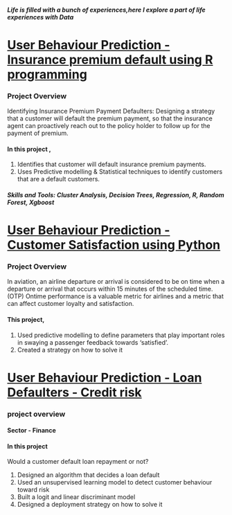 ##### Life is filled with a bunch of experiences,here I explore a part of life experiences with Data


# [User Behaviour Prediction - Insurance premium default using R programming](https://github.com/DeborahOsilade/User-Behaviour-Prediction---Insurance-premium-default---R-programming)
### Project Overview
Identifying Insurance Premium Payment Defaulters: Designing a strategy that a customer will default the premium payment, so that the insurance agent can proactively reach out to the policy holder to follow up for the payment of premium.
#### In this project ,
1. Identifies that customer will default insurance premium payments.
2. Uses Predictive modelling & Statistical techniques to identify customers that are a default customers.

##### Skills and Tools: Cluster Analysis, Decision Trees, Regression, R, Random Forest, Xgboost


# [User Behaviour Prediction - Customer Satisfaction using Python](https://github.com/DeborahOsilade/User-Behaviour-Prediction---Customer-Satisfaction-using-Python)
### Project Overview
In aviation, an airline departure or arrival is considered to be on time when a departure or arrival that occurs within 15 minutes of the scheduled time. (OTP) Ontime performance is a valuable metric for airlines and a metric that can affect customer loyalty and satisfaction. 

#### This project,

1. Used predictive modelling to define parameters that play important roles in swaying a passenger feedback towards ‘satisfied’.
2. Created a strategy on how to solve it


# [User Behaviour Prediction - Loan Defaulters - Credit risk](https://github.com/DeborahOsilade/User-Behaviour-Prediction---Loan-Defaulters---Credit-risk)
### project overview
#### Sector - Finance 

#### In this project
Would a customer default loan repayment or not? 

1. Designed an algorithm that decides a loan default
2. Used an unsupervised learning model to detect customer behaviour toward risk
3. Built a logit and linear discriminant model
4. Designed a deployment strategy on how to solve it
